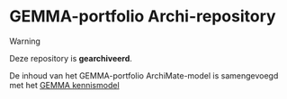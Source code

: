 # GEMMA-portfolio Archi-repository

> [!WARNING]
> Deze repository is **gearchiveerd**. 

De inhoud van het GEMMA-portfolio ArchiMate-model is samengevoegd met het [GEMMA kennismodel](https://github.com/VNG-Realisatie/GEMMA-kennismodel-Archi-repository)
